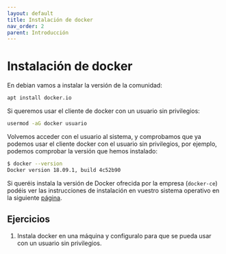 ```yaml
---
layout: default
title: Instalación de docker
nav_order: 2
parent: Introducción
---
```

# Instalación de docker

En debian vamos a instalar la versión de la comunidad:

```bash
apt install docker.io
```

Si queremos usar el cliente de docker con un usuario sin privilegios:

```bash
usermod -aG docker usuario
```

Volvemos acceder con el usuario al sistema, y comprobamos que ya podemos usar el cliente docker con el usuario sin privilegios, por ejemplo, podemos comprobar la versión que hemos instalado:

```bash
$ docker --version
Docker version 18.09.1, build 4c52b90
```

Si queréis instala la versión de Docker ofrecida por la empresa (`docker-ce`) podéis ver las instrucciones de instalación en vuestro sistema operativo en la siguiente [página](https://docs.docker.com/get-docker/).

## Ejercicios

1. Instala docker en una máquina y configuralo para que se pueda usar con un usuario sin privilegios.